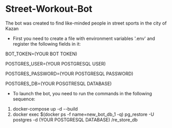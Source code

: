 # Street-Workout-Bot

The bot was created to find like-minded people in street sports in the city of Kazan

* First you need to create a file with environment variables '.env' and register the following fields in it:

BOT_TOKEN=(YOUR BOT TOKEN)

POSTGRES_USER=(YOUR POSTGRESQL USER)

POSTGRES_PASSWORD=(YOUR POSTGRESQL PASSWORD)

POSTGRES_DB=(YOUR POSGTRESQL DATABASE)


* To launch the bot, you need to run the commands in the following sequence:

1) docker-compose up -d --build
2) docker exec $(docker ps -f name=new_bot_db_1 -q) pg_restore -U postgres -d (YOUR POSTGRESQL DATABASE) /re_store_db
